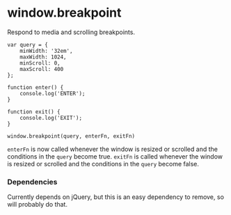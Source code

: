 # window.breakpoint


Respond to media and scrolling breakpoints.

    var query = {
        minWidth: '32em',
        maxWidth: 1024,
        minScroll: 0,
        maxScroll: 400
    };
    
    function enter() {
        console.log('ENTER');
    }
    
    function exit() {
        console.log('EXIT');
    }
    
    window.breakpoint(query, enterFn, exitFn)

<code>enterFn</code> is now called whenever the window is resized or scrolled and the conditions in the <code>query</code> become true.
<code>exitFn</code> is called whenever the window is resized or scrolled and the conditions in the <code>query</code> become false.


### Dependencies

Currently depends on jQuery, but this is an easy dependency to remove, so will probably do that.
